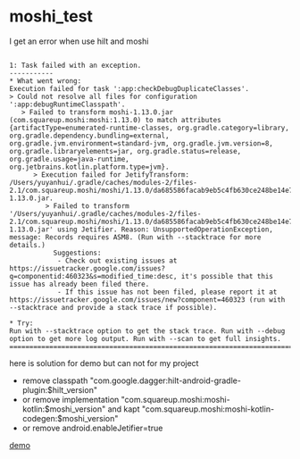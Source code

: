 # moshi_test

I get an error when use hilt and moshi
```

1: Task failed with an exception.
-----------
* What went wrong:
Execution failed for task ':app:checkDebugDuplicateClasses'.
> Could not resolve all files for configuration ':app:debugRuntimeClasspath'.
   > Failed to transform moshi-1.13.0.jar (com.squareup.moshi:moshi:1.13.0) to match attributes {artifactType=enumerated-runtime-classes, org.gradle.category=library, org.gradle.dependency.bundling=external, org.gradle.jvm.environment=standard-jvm, org.gradle.jvm.version=8, org.gradle.libraryelements=jar, org.gradle.status=release, org.gradle.usage=java-runtime, org.jetbrains.kotlin.platform.type=jvm}.
      > Execution failed for JetifyTransform: /Users/yuyanhui/.gradle/caches/modules-2/files-2.1/com.squareup.moshi/moshi/1.13.0/da685586facab9eb5c4fb630ce248be14e7da21b/moshi-1.13.0.jar.
         > Failed to transform '/Users/yuyanhui/.gradle/caches/modules-2/files-2.1/com.squareup.moshi/moshi/1.13.0/da685586facab9eb5c4fb630ce248be14e7da21b/moshi-1.13.0.jar' using Jetifier. Reason: UnsupportedOperationException, message: Records requires ASM8. (Run with --stacktrace for more details.)
           Suggestions:
            - Check out existing issues at https://issuetracker.google.com/issues?q=componentid:460323&s=modified_time:desc, it's possible that this issue has already been filed there.
            - If this issue has not been filed, please report it at https://issuetracker.google.com/issues/new?component=460323 (run with --stacktrace and provide a stack trace if possible).

* Try:
Run with --stacktrace option to get the stack trace. Run with --debug option to get more log output. Run with --scan to get full insights.
==============================================================================
```

here is solution for demo but can not for my project
- remove         classpath "com.google.dagger:hilt-android-gradle-plugin:$hilt_version"
- or remove implementation "com.squareup.moshi:moshi-kotlin:$moshi_version" and  kapt "com.squareup.moshi:moshi-kotlin-codegen:$moshi_version"
- or remove android.enableJetifier=true

[demo](https://github.com/keluokeda/moshi_test)
